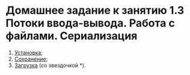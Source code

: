# Домашнее задание к занятию 1.3 Потоки ввода-вывода. Работа с файлами. Сериализация

1. [Установка](./task1/README.md);	
2. [Сохранение](./task2/README.md);
3. [Загрузка](./task3/README.md) (со звездочкой *).